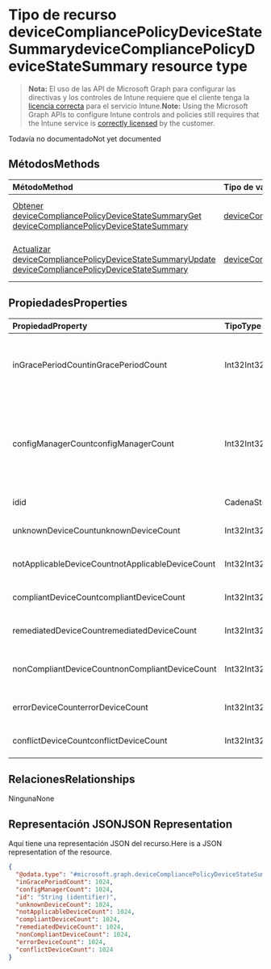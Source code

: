 # <a name="devicecompliancepolicydevicestatesummary-resource-type"></a><span data-ttu-id="6acce-101">Tipo de recurso deviceCompliancePolicyDeviceStateSummary</span><span class="sxs-lookup"><span data-stu-id="6acce-101">deviceCompliancePolicyDeviceStateSummary resource type</span></span>

> <span data-ttu-id="6acce-102">**Nota:** El uso de las API de Microsoft Graph para configurar las directivas y los controles de Intune requiere que el cliente tenga la [licencia correcta](https://go.microsoft.com/fwlink/?linkid=839381) para el servicio Intune.</span><span class="sxs-lookup"><span data-stu-id="6acce-102">**Note:** Using the Microsoft Graph APIs to configure Intune controls and policies still requires that the Intune service is [correctly licensed](https://go.microsoft.com/fwlink/?linkid=839381) by the customer.</span></span>

<span data-ttu-id="6acce-103">Todavía no documentado</span><span class="sxs-lookup"><span data-stu-id="6acce-103">Not yet documented</span></span>
## <a name="methods"></a><span data-ttu-id="6acce-104">Métodos</span><span class="sxs-lookup"><span data-stu-id="6acce-104">Methods</span></span>
|<span data-ttu-id="6acce-105">Método</span><span class="sxs-lookup"><span data-stu-id="6acce-105">Method</span></span>|<span data-ttu-id="6acce-106">Tipo de valor devuelto</span><span class="sxs-lookup"><span data-stu-id="6acce-106">Return Type</span></span>|<span data-ttu-id="6acce-107">Descripción</span><span class="sxs-lookup"><span data-stu-id="6acce-107">Description</span></span>|
|:---|:---|:---|
|[<span data-ttu-id="6acce-108">Obtener deviceCompliancePolicyDeviceStateSummary</span><span class="sxs-lookup"><span data-stu-id="6acce-108">Get deviceCompliancePolicyDeviceStateSummary</span></span>](../api/intune_deviceconfig_devicecompliancepolicydevicestatesummary_get.md)|[<span data-ttu-id="6acce-109">deviceCompliancePolicyDeviceStateSummary</span><span class="sxs-lookup"><span data-stu-id="6acce-109">deviceCompliancePolicyDeviceStateSummary</span></span>](../resources/intune_deviceconfig_devicecompliancepolicydevicestatesummary.md)|<span data-ttu-id="6acce-110">Lea las propiedades y las relaciones del objeto [deviceCompliancePolicyDeviceStateSummary](../resources/intune_deviceconfig_devicecompliancepolicydevicestatesummary.md).</span><span class="sxs-lookup"><span data-stu-id="6acce-110">Read properties and relationships of the [deviceCompliancePolicyDeviceStateSummary](../resources/intune_deviceconfig_devicecompliancepolicydevicestatesummary.md) object.</span></span>|
|[<span data-ttu-id="6acce-111">Actualizar deviceCompliancePolicyDeviceStateSummary</span><span class="sxs-lookup"><span data-stu-id="6acce-111">Update deviceCompliancePolicyDeviceStateSummary</span></span>](../api/intune_deviceconfig_devicecompliancepolicydevicestatesummary_update.md)|[<span data-ttu-id="6acce-112">deviceCompliancePolicyDeviceStateSummary</span><span class="sxs-lookup"><span data-stu-id="6acce-112">deviceCompliancePolicyDeviceStateSummary</span></span>](../resources/intune_deviceconfig_devicecompliancepolicydevicestatesummary.md)|<span data-ttu-id="6acce-113">Actualice las propiedades de un objeto [deviceCompliancePolicyDeviceStateSummary](../resources/intune_deviceconfig_devicecompliancepolicydevicestatesummary.md).</span><span class="sxs-lookup"><span data-stu-id="6acce-113">Update the properties of a [deviceCompliancePolicyDeviceStateSummary](../resources/intune_deviceconfig_devicecompliancepolicydevicestatesummary.md) object.</span></span>|

## <a name="properties"></a><span data-ttu-id="6acce-114">Propiedades</span><span class="sxs-lookup"><span data-stu-id="6acce-114">Properties</span></span>
|<span data-ttu-id="6acce-115">Propiedad</span><span class="sxs-lookup"><span data-stu-id="6acce-115">Property</span></span>|<span data-ttu-id="6acce-116">Tipo</span><span class="sxs-lookup"><span data-stu-id="6acce-116">Type</span></span>|<span data-ttu-id="6acce-117">Descripción</span><span class="sxs-lookup"><span data-stu-id="6acce-117">Description</span></span>|
|:---|:---|:---|
|<span data-ttu-id="6acce-118">inGracePeriodCount</span><span class="sxs-lookup"><span data-stu-id="6acce-118">inGracePeriodCount</span></span>|<span data-ttu-id="6acce-119">Int32</span><span class="sxs-lookup"><span data-stu-id="6acce-119">Int32</span></span>|<span data-ttu-id="6acce-120">Número de dispositivos que se encuentran en el período de gracia</span><span class="sxs-lookup"><span data-stu-id="6acce-120">Number of devices that are in grace period</span></span>|
|<span data-ttu-id="6acce-121">configManagerCount</span><span class="sxs-lookup"><span data-stu-id="6acce-121">configManagerCount</span></span>|<span data-ttu-id="6acce-122">Int32</span><span class="sxs-lookup"><span data-stu-id="6acce-122">Int32</span></span>|<span data-ttu-id="6acce-123">Número de dispositivos cuyo cumplimiento lo administra System Center Configuration Manager</span><span class="sxs-lookup"><span data-stu-id="6acce-123">Number of devices that have compliance managed by System Center Configuration Manager</span></span>|
|<span data-ttu-id="6acce-124">id</span><span class="sxs-lookup"><span data-stu-id="6acce-124">id</span></span>|<span data-ttu-id="6acce-125">Cadena</span><span class="sxs-lookup"><span data-stu-id="6acce-125">String</span></span>|<span data-ttu-id="6acce-126">Clave de la entidad.</span><span class="sxs-lookup"><span data-stu-id="6acce-126">Key of the entity.</span></span>|
|<span data-ttu-id="6acce-127">unknownDeviceCount</span><span class="sxs-lookup"><span data-stu-id="6acce-127">unknownDeviceCount</span></span>|<span data-ttu-id="6acce-128">Int32</span><span class="sxs-lookup"><span data-stu-id="6acce-128">Int32</span></span>|<span data-ttu-id="6acce-129">Número de dispositivos desconocidos</span><span class="sxs-lookup"><span data-stu-id="6acce-129">Number of unknown devices</span></span>|
|<span data-ttu-id="6acce-130">notApplicableDeviceCount</span><span class="sxs-lookup"><span data-stu-id="6acce-130">notApplicableDeviceCount</span></span>|<span data-ttu-id="6acce-131">Int32</span><span class="sxs-lookup"><span data-stu-id="6acce-131">Int32</span></span>|<span data-ttu-id="6acce-132">Número de dispositivos no aplicables</span><span class="sxs-lookup"><span data-stu-id="6acce-132">Number of not applicable devices</span></span>|
|<span data-ttu-id="6acce-133">compliantDeviceCount</span><span class="sxs-lookup"><span data-stu-id="6acce-133">compliantDeviceCount</span></span>|<span data-ttu-id="6acce-134">Int32</span><span class="sxs-lookup"><span data-stu-id="6acce-134">Int32</span></span>|<span data-ttu-id="6acce-135">Número de dispositivos compatibles</span><span class="sxs-lookup"><span data-stu-id="6acce-135">Number of compliant devices</span></span>|
|<span data-ttu-id="6acce-136">remediatedDeviceCount</span><span class="sxs-lookup"><span data-stu-id="6acce-136">remediatedDeviceCount</span></span>|<span data-ttu-id="6acce-137">Int32</span><span class="sxs-lookup"><span data-stu-id="6acce-137">Int32</span></span>|<span data-ttu-id="6acce-138">Número de dispositivos corregidos</span><span class="sxs-lookup"><span data-stu-id="6acce-138">Number of remediated devices</span></span>|
|<span data-ttu-id="6acce-139">nonCompliantDeviceCount</span><span class="sxs-lookup"><span data-stu-id="6acce-139">nonCompliantDeviceCount</span></span>|<span data-ttu-id="6acce-140">Int32</span><span class="sxs-lookup"><span data-stu-id="6acce-140">Int32</span></span>|<span data-ttu-id="6acce-141">Número de dispositivos no compatibles</span><span class="sxs-lookup"><span data-stu-id="6acce-141">Number of NonCompliant devices</span></span>|
|<span data-ttu-id="6acce-142">errorDeviceCount</span><span class="sxs-lookup"><span data-stu-id="6acce-142">errorDeviceCount</span></span>|<span data-ttu-id="6acce-143">Int32</span><span class="sxs-lookup"><span data-stu-id="6acce-143">Int32</span></span>|<span data-ttu-id="6acce-144">Número de dispositivos con error</span><span class="sxs-lookup"><span data-stu-id="6acce-144">Number of error devices</span></span>|
|<span data-ttu-id="6acce-145">conflictDeviceCount</span><span class="sxs-lookup"><span data-stu-id="6acce-145">conflictDeviceCount</span></span>|<span data-ttu-id="6acce-146">Int32</span><span class="sxs-lookup"><span data-stu-id="6acce-146">Int32</span></span>|<span data-ttu-id="6acce-147">Número de dispositivos en conflicto</span><span class="sxs-lookup"><span data-stu-id="6acce-147">Number of conflict devices</span></span>|

## <a name="relationships"></a><span data-ttu-id="6acce-148">Relaciones</span><span class="sxs-lookup"><span data-stu-id="6acce-148">Relationships</span></span>
<span data-ttu-id="6acce-149">Ninguna</span><span class="sxs-lookup"><span data-stu-id="6acce-149">None</span></span>
## <a name="json-representation"></a><span data-ttu-id="6acce-150">Representación JSON</span><span class="sxs-lookup"><span data-stu-id="6acce-150">JSON Representation</span></span>
<span data-ttu-id="6acce-151">Aquí tiene una representación JSON del recurso.</span><span class="sxs-lookup"><span data-stu-id="6acce-151">Here is a JSON representation of the resource.</span></span>
<!--{
  "blockType": "resource",
  "keyProperty": "id",
  "baseType": "microsoft.graph.entity",
  "@odata.type": "microsoft.graph.deviceCompliancePolicyDeviceStateSummary"
}-->
``` json
{
  "@odata.type": "#microsoft.graph.deviceCompliancePolicyDeviceStateSummary",
  "inGracePeriodCount": 1024,
  "configManagerCount": 1024,
  "id": "String (identifier)",
  "unknownDeviceCount": 1024,
  "notApplicableDeviceCount": 1024,
  "compliantDeviceCount": 1024,
  "remediatedDeviceCount": 1024,
  "nonCompliantDeviceCount": 1024,
  "errorDeviceCount": 1024,
  "conflictDeviceCount": 1024
}
```



